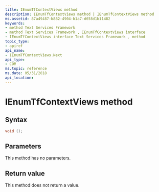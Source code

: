 ```yaml
---
title: IEnumTfContextViews method
description: IEnumTfContextViews method | IEnumTfContextViews method
ms.assetid: 87a49487-b882-4904-b1a7-d658d1b11482
keywords:
- method Text Services Framework
- method Text Services Framework , IEnumTfContextViews interface
- IEnumTfContextViews interface Text Services Framework , method
topic_type:
- apiref
api_name:
- IEnumTfContextViews.Next
api_type:
- COM
ms.topic: reference
ms.date: 05/31/2018
api_location: 
---
```


# IEnumTfContextViews method

## Syntax


```C++
void ();
```



## Parameters

This method has no parameters.

## Return value

This method does not return a value.

 

 




